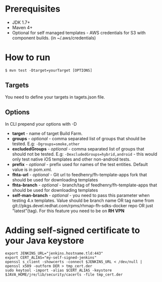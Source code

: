 # Prerequisites
 * JDK 1.7+
 * Maven 4+
 * Optional for self managed templates - AWS credentials for S3 with component builds. (in ~/.aws/credentials)

# How to run
```
$ mvn test -Dtarget=yourTarget [OPTIONS]
```

## Targets
You need to define your targets in tagets.json file.

## Options
In CLI prepend your options with -D
* **target** - name of target Build Farm.
* **groups** - _optional_ - comma separated list of groups that should be tested. E.g: `-Dgroups=smoke,other`
* **excludedGroups** - _optional_ - comma separated list of groups that should not be tested. E.g: `-DexcludedGroups=hybrid,android` - this would only test native iOS templates and other non-android tests.
* **prefix** - _optional_ - prefix used for names of the test entities. Default value is in pom.xml.
* **fhta-url** - _optional_ - Git url to feedhenry/fh-template-apps fork that should be used for downloading templates
* **fhta-branch** - _optional_ - branch/tag of feedhenry/fh-template-apps that should be used for downloading templates
* **self-man-branch** - _optional_ - you need to pass this parameter when testing 4.x templates. Value should be branch name OR tag name from git://pkgs.devel.redhat.com/rpms/rhmap-fh-sdks-docker repo OR just "latest"(tag). For this feature you need to be on **RH VPN**


# Adding self-signed certificate to your Java keystore
```
export JENKINS_URL="jenkins.hostname.tld:443"
export CERT_ALIAS="my-self-signed-jenkins"
openssl s_client -showcerts -connect $JENKINS_URL < /dev/null | openssl x509 -outform DER > tmp_cert.der
sudo keytool -import -alias $CERT_ALIAS -keystore $JAVA_HOME/jre/lib/security/cacerts -file tmp_cert.der
```